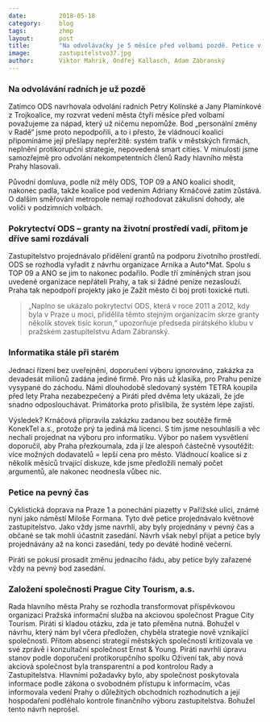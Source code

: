 ```yaml
---
date:         2018-05-18
category:     blog
tags:         zhmp
layout:       post
title:        "Na odvolávačky je 5 měsíce před volbami pozdě. Petice v pevný čas neprojednány a granty na životní prostředí zaříznuty" 
image:        zastupitelstvo37.jpg
author:       Viktor Mahrik, Ondřej Kallasch, Adam Zábranský
---
```


### Na odvolávání radních je už pozdě

Zatímco ODS navrhovala odvolání radních Petry Kolínské a Jany Plamínkové z Trojkoalice, my rozvrat vedení města čtyři měsíce před volbami považujeme za nápad, který už ničemu nepomůže. Bod „personální změny v Radě“ jsme proto nepodpořili, a to i přesto, že vládnoucí koalici připomínáme její přešlapy nepřeržitě: systém trafik v městských firmách, neplnění protikorupční strategie, nepovedená smart cities. V minulosti jsme samozřejmě pro odvolání nekompetentních členů Rady hlavního města Prahy hlasovali.

Původní domluva, podle níž měly ODS, TOP 09 a ANO koalici shodit, nakonec padla, takže koalice pod vedením Adriany Krnáčové zatím zůstává. O dalším směřování metropole nemají rozhodovat zákulisní dohody, ale voliči v podzimních volbách. 

### Pokrytectví ODS – granty na životní prostředí vadí, přitom je dříve sami rozdávali

Zastupitelstvo projednávalo přidělení grantů na podporu životního prostředí. ODS se rozhodla vyřadit z návrhu organizace Arnika a Auto*Mat. Spolu s TOP 09 a ANO se jim to nakonec podařilo. Podle tří zmíněných stran jsou uvedené organizace nepřáteli Prahy, a tak si žádné peníze nezaslouží. Praha tak nepodpoří projekty jako je Zažít město či boj proti toxické rtuti.

> „Naplno se ukázalo pokrytectví ODS, která v roce 2011 a 2012, kdy byla v Praze u moci, přidělila těmto stejným organizacím skrze granty několik stovek tisíc korun,“ upozorňuje předseda pirátského klubu v pražském zastupitelstvu Adam Zábranský.

### Informatika stále při starém

Jednací řízení bez uveřejnění, doporučení výboru ignorováno, zakázka za devadesát milionů zadána jediné firmě. Pro nás už klasika, pro Prahu peníze vysypané do záchodu. Námi dlouhodobě sledovaný systém TETRA koupila před lety Praha nezabezpečený a Piráti před dvěma lety ukázali, že jde snadno odposlouchávat. Primátorka proto přislíbila, že systém lépe zajistí. 

Výsledek? Krnáčová připravila zakázku zadanou bez soutěže firmě KonekTel a.s., protože prý ta jediná má licenci. S tím jsme nesouhlasili a věc nechali projednat na výboru pro informatiku. Výbor po našem vysvětlení doporučil, aby Praha přezkoumala, zda jí lze alespoň částečně vysoutěžit: více možných dodavatelů = lepší cena pro město. Vládnoucí koalice si z několik měsíců trvající diskuze, kde jsme předložili nemalý počet argumentů, ale nakonec neodnesla vůbec nic.

### Petice na pevný čas

Cyklistická doprava na Praze 1 a ponechání piazetty v Pařížské ulici, známé nyní jako náměstí Miloše Formana. Tyto dvě petice projednávalo květnové zastupitelstvo. Jako vždy jsme navrhli, aby byly projednány v pevný čas a občané se tak mohli účastnit zasedání. Návrh však nebyl přijat a petice byly projednávány až na konci zasedání, tedy po deváté hodině večerní. 

Piráti se pokusí prosadit změnu jednacího řádu, aby petice byly zařazené vždy na pevný bod zasedání.

### Založení společnosti Prague City Tourism, a.s.

Rada hlavního města Prahy se rozhodla transformovat příspěvkovou organizaci Pražská informační služba na akciovou společnost Prague City Tourism. Piráti si kladou otázku, zda je tato přeměna nutná. Bohužel v návrhu, který nám byl včera předložen, chyběla strategie nově vznikající společnosti. Přitom absenci strategií městských společností kritizovala ve své zprávě i konzultační společnost  Ernst & Young. Piráti navrhli úpravu stanov podle doporučení protikorupčního spolku Oživení tak, aby nová akciová společnost byla transparentní a pod kontrolou Rady a Zastupitelstva. Hlavními požadavky bylo, aby společnost poskytovala informace podle zákona o svobodném přístupu k informacím, včas informovala vedení Prahy o důležitých obchodních rozhodnutích a její hospodaření podléhalo kontrole finančního výboru zastupitelstva. Bohužel tento návrh neprošel.

